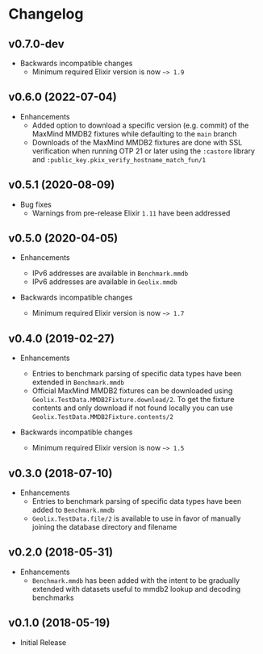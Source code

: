 # Changelog

## v0.7.0-dev

- Backwards incompatible changes
    - Minimum required Elixir version is now `~> 1.9`

## v0.6.0 (2022-07-04)

- Enhancements
    - Added option to download a specific version (e.g. commit) of the MaxMind MMDB2 fixtures while defaulting to the `main` branch
    - Downloads of the MaxMind MMDB2 fixtures are done with SSL verification when running OTP 21 or later using the `:castore` library and `:public_key.pkix_verify_hostname_match_fun/1`

## v0.5.1 (2020-08-09)

- Bug fixes
    - Warnings from pre-release Elixir `1.11` have been addressed

## v0.5.0 (2020-04-05)

- Enhancements
    - IPv6 addresses are available in `Benchmark.mmdb`
    - IPv6 addresses are available in `Geolix.mmdb`

- Backwards incompatible changes
    - Minimum required Elixir version is now `~> 1.7`

## v0.4.0 (2019-02-27)

- Enhancements
    - Entries to benchmark parsing of specific data types have been extended in `Benchmark.mmdb`
    - Official MaxMind MMDB2 fixtures can be downloaded using `Geolix.TestData.MMDB2Fixture.download/2`. To get the fixture contents and only download if not found locally you can use `Geolix.TestData.MMDB2Fixture.contents/2`

- Backwards incompatible changes
    - Minimum required Elixir version is now `~> 1.5`

## v0.3.0 (2018-07-10)

- Enhancements
    - Entries to benchmark parsing of specific data types have been added to `Benchmark.mmdb`
    - `Geolix.TestData.file/2` is available to use in favor of manually joining the database directory and filename

## v0.2.0 (2018-05-31)

- Enhancements
    - `Benchmark.mmdb` has been added with the intent to be gradually extended with datasets useful to mmdb2 lookup and decoding benchmarks

## v0.1.0 (2018-05-19)

- Initial Release
